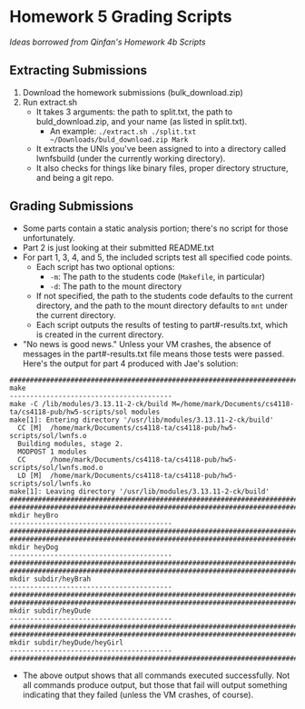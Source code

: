 # Homework 5 Grading Scripts #

*Ideas borrowed from Qinfan's Homework 4b Scripts*

## Extracting Submissions ##

1. Download the homework submissions (bulk_download.zip)
2. Run extract.sh
    - It takes 3 arguments: the path to split.txt, the path to buld_download.zip, and your name (as listed in split.txt).
        - An example: `./extract.sh ./split.txt ~/Downloads/buld_download.zip Mark`
    - It extracts the UNIs you've been assigned to into a directory called lwnfsbuild (under the currently working directory).
    - It also checks for things like binary files, proper directory structure, and being a git repo.

## Grading Submissions ##

- Some parts contain a static analysis portion; there's no script for those unfortunately.
- Part 2 is just looking at their submitted README.txt
- For part 1, 3, 4, and 5, the included scripts test all specified code points.
    - Each script has two optional options:
        - `-m`: The path to the students code (`Makefile`, in particular)
        - `-d`: The path to the mount directory
    - If not specified, the path to the students code defaults to the current directory, and the path to the mount directory defaults to `mnt` under the current directory.
    - Each script outputs the results of testing to part#-results.txt, which is created in the current directory.
- "No news is good news." Unless your VM crashes, the absence of messages in the part#-results.txt file means those tests were passed. Here's the output for part 4 produced with Jae's solution:

```
################################################################################
make
----------------------------------------
make -C /lib/modules/3.13.11-2-ck/build M=/home/mark/Documents/cs4118-ta/cs4118-pub/hw5-scripts/sol modules
make[1]: Entering directory '/usr/lib/modules/3.13.11-2-ck/build'
  CC [M]  /home/mark/Documents/cs4118-ta/cs4118-pub/hw5-scripts/sol/lwnfs.o
  Building modules, stage 2.
  MODPOST 1 modules
  CC      /home/mark/Documents/cs4118-ta/cs4118-pub/hw5-scripts/sol/lwnfs.mod.o
  LD [M]  /home/mark/Documents/cs4118-ta/cs4118-pub/hw5-scripts/sol/lwnfs.ko
make[1]: Leaving directory '/usr/lib/modules/3.13.11-2-ck/build'
################################################################################
################################################################################
mkdir heyBro
----------------------------------------
################################################################################
################################################################################
mkdir heyDog
----------------------------------------
################################################################################
################################################################################
mkdir subdir/heyBrah
----------------------------------------
################################################################################
################################################################################
mkdir subdir/heyDude
----------------------------------------
################################################################################
################################################################################
mkdir subdir/heyDude/heyGirl
----------------------------------------
################################################################################
```

- The above output shows that all commands executed successfully. Not all commands produce output, but those that fail will output something indicating that they failed (unless the VM crashes, of course).
